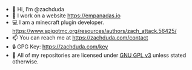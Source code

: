 - 👋 Hi, I’m @zachduda
- 👀 I work on a website https://empanadas.io
- 💻 I am a minecraft plugin developer. https://www.spigotmc.org/resources/authors/zach_attack.56425/
- 📫 You can reach me at https://zachduda.com/contact
- 🔒 GPG Key: https://zachduda.com/key
- 🤝 All of my repositories are licensed under [GNU GPL v3](https://www.gnu.org/licenses/gpl-3.0.txt) unless stated otherwise.
